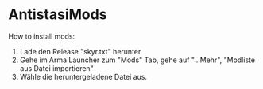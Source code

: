 # AntistasiMods
How to install mods:
1. Lade den Release "skyr.txt" herunter
2. Gehe im Arma Launcher zum "Mods" Tab, gehe auf "...Mehr", "Modliste aus Datei importieren"
3. Wähle die heruntergeladene Datei aus.
